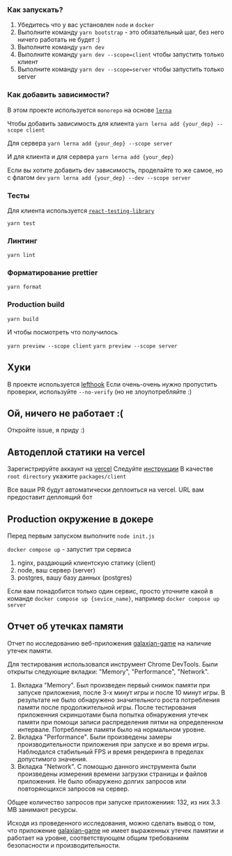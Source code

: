 ### Как запускать?

1. Убедитесь что у вас установлен `node` и `docker`
2. Выполните команду `yarn bootstrap` - это обязательный шаг, без него ничего работать не будет :)
3. Выполните команду `yarn dev`
3. Выполните команду `yarn dev --scope=client` чтобы запустить только клиент
4. Выполните команду `yarn dev --scope=server` чтобы запустить только server


### Как добавить зависимости?
В этом проекте используется `monorepo` на основе [`lerna`](https://github.com/lerna/lerna)

Чтобы добавить зависимость для клиента 
```yarn lerna add {your_dep} --scope client```

Для сервера
```yarn lerna add {your_dep} --scope server```

И для клиента и для сервера
```yarn lerna add {your_dep}```


Если вы хотите добавить dev зависимость, проделайте то же самое, но с флагом `dev`
```yarn lerna add {your_dep} --dev --scope server```


### Тесты

Для клиента используется [`react-testing-library`](https://testing-library.com/docs/react-testing-library/intro/)

```yarn test```

### Линтинг

```yarn lint```

### Форматирование prettier

```yarn format```

### Production build

```yarn build```

И чтобы посмотреть что получилось


`yarn preview --scope client`
`yarn preview --scope server`

## Хуки
В проекте используется [lefthook](https://github.com/evilmartians/lefthook)
Если очень-очень нужно пропустить проверки, используйте `--no-verify` (но не злоупотребляйте :)

## Ой, ничего не работает :(

Откройте issue, я приду :)

## Автодеплой статики на vercel
Зарегистрируйте аккаунт на [vercel](https://vercel.com/)
Следуйте [инструкции](https://vitejs.dev/guide/static-deploy.html#vercel-for-git)
В качестве `root directory` укажите `packages/client`

Все ваши PR будут автоматически деплоиться на vercel. URL вам предоставит деплоящий бот

## Production окружение в докере
Перед первым запуском выполните `node init.js`


`docker compose up` - запустит три сервиса
1. nginx, раздающий клиентскую статику (client)
2. node, ваш сервер (server)
3. postgres, вашу базу данных (postgres)

Если вам понадобится только один сервис, просто уточните какой в команде
`docker compose up {sevice_name}`, например `docker compose up server`

## Отчет об утечках памяти
Отчет по исследованию веб-приложения [galaxian-game](https://galaxian-game.vercel.app/) на наличие утечек памяти.

Для тестирования использовался инструмент Chrome DevTools. Были открыты следующие вкладки: "Memory", "Performance", "Network".

1. Вкладка "Memory".
Был произведен первый снимок памяти при запуске приложения, после 3-х минут игры и после 10 минут игры. 
В результате не было обнаружено значительного роста потребления памяти после продолжительной игры. После тестирования приложенния скриншотами была попытка обнаружения утечек памяти при помощи записи
распределения пятми на определенном интервале. Потребление памяти было на нормальном уровне.
2. Вкладка "Performance".
Были произведены замеры производительности приложения при запуске и во время игры.
Наблюдался стабильный FPS и время рендеринга в пределах допустимого значения.
3. Вкладка "Network".
С помощью данного инструмента были произведены измерения времени загрузки страницы и файлов приложения.
Не было обнаружено долгих запросов или повторяющихся запросов на сервер.

Общее количество запросов при запуске приложениия: 132, из них 3.3 MB занимают ресурсы.

Исходя из проведенного исследования, можно сделать вывод о том, что приложение [galaxian-game](https://galaxian-game.vercel.app/) не имеет выраженных утечек памятии и работает на уровне, соответствующем общим требованиям безопасности и производительности.
